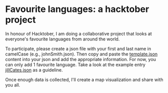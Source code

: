 # Favourite languages: a hacktober project

In honour of Hacktober, I am doing a collaborative project that looks at everyone's favourite languages from around the world. 

To participate, please create a json file with your first and last name in camelCase (e.g., johnSmith.json). Then copy and paste the [template.json](template.json) content into your json and add the appropriate information. For now, you can only add 1 favourite language. Take a look at the example entry [jillCates.json](jillCates.json) as a guideline.

Once enough data is collected, I'll create a map visualization and share with you all.  